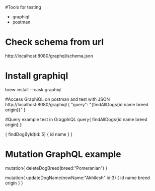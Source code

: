 #Tools for testing
* graphiql
* postman

# Check schema from url
http://localhost:8080/graphql/schema.json

# Install graphiql
brew install --cask graphiql

#Access GraphiQL on postman and test with JSON
http://localhost:8080/graphiql
{
"query": "{findAllDogs{id name breed origin}}"
}


#Query example test in GragphiQL
query{
    findAllDogs{id name breed origin}
}

{
    findDogById(id: 5) {
    id
    name
    }
}

# Mutation GraphQL example
mutation{
    deleteDogBreed(breed:"Pomeranian")
}

mutation{
    updateDogName(newName:"Akhilesh" id:3) {
        id
        name
        breed
        origin
        }
}


